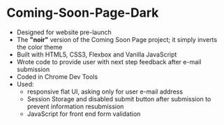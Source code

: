 # Coming-Soon-Page-Dark
* Designed for website pre-launch
* The **"noir"** version of the Coming Soon Page project; it simply inverts the color theme
* Built with HTML5, CSS3, Flexbox and Vanilla JavaScript
* Wrote code to provide user with next step feedback after e-mail submission
* Coded in Chrome Dev Tools
* Used:
  * responsive flat UI, asking only for user e-mail address
  * Session Storage and disabled submit button after submission to prevent information resubmission
  * JavaScript for front end form validation

